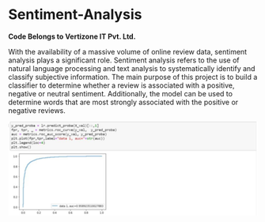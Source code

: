 # Sentiment-Analysis

**Code Belongs to Vertizone IT Pvt. Ltd.**

With the availability of a massive volume of online review data, sentiment analysis plays a significant role. Sentiment analysis refers to the use of natural language processing and text analysis to systematically identify and classify subjective information. The main purpose of this project is to build a classifier to determine whether a review  is associated with a positive, negative or neutral sentiment. Additionally, the model can be used to determine words that are most strongly associated with the positive or negative reviews.

![](images/Performance.PNG)

